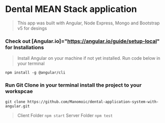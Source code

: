 # Dental MEAN Stack application

> This app was built with Angular, Node Express, Mongo and Bootstrap v5 for desings

### Check out [Angular.io]="https://angular.io/guide/setup-local" for Installations

> Install Angular on your machine if not yet installed.
> Run code below in your terminal

```
npm install -g @angular/cli
```

### Run Git Clone in your terminal install the project to your workspcae

```
git clone https://github.com/Manomoic/dental-application-system-with-angular.git
```

> Client Folder `npm start`
> Server Folder `npm test`
